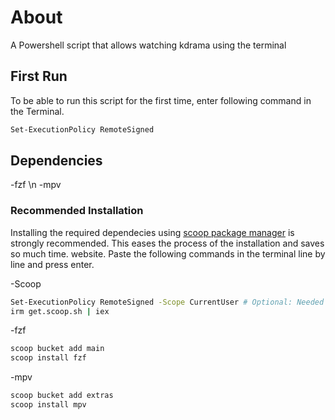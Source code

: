 # About
A Powershell script that allows watching kdrama using the terminal
## First Run
To be able to run this script for the first time, enter following command in the Terminal.
```sh
Set-ExecutionPolicy RemoteSigned
```
## Dependencies

-fzf \n
-mpv

### Recommended Installation
Installing the required dependecies using [scoop package manager](https://scoop.sh/) is strongly recommended. This eases the process of the installation and saves so much time. website. Paste the following commands in the terminal line by line and press enter.

-Scoop
```sh
Set-ExecutionPolicy RemoteSigned -Scope CurrentUser # Optional: Needed to run a remote script the first time
irm get.scoop.sh | iex
```
-fzf
```sh
scoop bucket add main
scoop install fzf
```
-mpv
```sh
scoop bucket add extras
scoop install mpv
```



